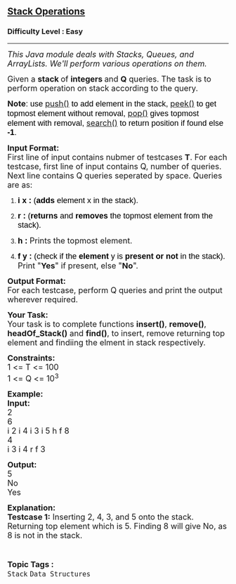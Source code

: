 <h2><a href="https://www.geeksforgeeks.org/problems/stacks-operations/0">Stack Operations</a></h2><h3>Difficulty Level : Easy</h3><hr><div class="problems_problem_content__Xm_eO"><p><em><span style="font-size:18px">This Java module deals with Stacks, Queues, and ArrayLists. We'll perform various operations on them.</span></em></p>

<p><span style="font-size:18px">Given a <strong>stack </strong>of <strong>integers </strong>and <strong>Q</strong> queries. The task is to perform operation on stack according to the query.</span></p>

<p><span style="font-size:18px"><strong>Note</strong><span style="background-color:transparent; color:rgb(0, 0, 0); font-family:arial">: use </span><a href="https://www.geeksforgeeks.org/stack-push-method-in-java/" style="text-decoration:none;"><u>push()</u></a><span style="background-color:transparent; color:rgb(0, 0, 0); font-family:arial"> to add element in the stack, </span><a href="https://www.geeksforgeeks.org/stack-peek-method-in-java/" style="text-decoration:none;"><u>peek()</u></a><span style="background-color:transparent; color:rgb(0, 0, 0); font-family:arial"> to get topmost element without removal, </span><a href="https://www.geeksforgeeks.org/stack-pop-method-in-java/" style="text-decoration:none;"><u>pop()</u></a><span style="background-color:transparent; color:rgb(0, 0, 0); font-family:arial"> gives topmost element with removal, </span><a href="https://www.geeksforgeeks.org/stack-search-method-in-java/" style="text-decoration:none;"><u>search()</u></a><span style="background-color:transparent; color:rgb(0, 0, 0); font-family:arial"> to return position if found else <strong>-1</strong>.</span></span></p>

<p><span style="font-size:18px"><strong>Input Format:</strong><br>
First line of input contains nubmer of testcases <strong>T</strong>. For each testcase, first line of input contains Q, number of queries. Next line contains Q queries seperated by space. Queries are as:</span></p>

<ol>
	<li dir="ltr">
	<p dir="ltr"><span style="font-size:18px"><span style="background-color:transparent; color:rgb(0, 0, 0); font-family:arial"><strong>i x :</strong> (<strong>adds </strong>element x in the stack)</span>.</span></p>
	</li>
	<li dir="ltr">
	<p dir="ltr"><span style="font-size:18px"><span style="background-color:transparent; color:rgb(0, 0, 0); font-family:arial"><strong>r :</strong> (<strong>returns </strong>and <strong>removes </strong>the topmost element from the stack).</span></span></p>
	</li>
	<li dir="ltr">
	<p dir="ltr"><span style="font-size:18px"><span style="background-color:transparent; color:rgb(0, 0, 0); font-family:arial"><strong>h :</strong> </span>Prints the topmost element.</span></p>
	</li>
	<li dir="ltr">
	<p dir="ltr"><span style="font-size:18px"><span style="background-color:transparent; color:rgb(0, 0, 0); font-family:arial"><strong>f y :</strong> (check if the <strong>element </strong>y is <strong>present or not </strong>in the stack).</span> Print "<strong>Yes</strong>" if present, else "<strong>No</strong>".</span></p>
	</li>
</ol>

<p dir="ltr"><span style="font-size:18px"><strong>Output Format:</strong><br>
For each testcase, perform Q queries and print the output wherever required.</span></p>

<p dir="ltr"><span style="font-size:18px"><strong>Your Task:</strong><br>
Your task is to complete functions <strong>insert()</strong>, <strong>remove()</strong>, <strong>headOf_Stack()</strong> and <strong>find()</strong>, to insert, remove returning top element and findiing the elment in stack respectively.</span></p>

<p dir="ltr"><span style="font-size:18px"><strong>Constraints:</strong><br>
1 &lt;= T &lt;= 100<br>
1 &lt;= Q &lt;= 10<sup>3</sup></span></p>

<p dir="ltr"><span style="font-size:18px"><strong>Example:<br>
Input:</strong><br>
2<br>
6<br>
i 2 i 4 i 3 i 5 h f 8<br>
4<br>
i 3 i 4 r f 3</span></p>

<p><span style="font-size:18px"><strong>Output:</strong><br>
5<br>
No<br>
Yes</span></p>

<p><span style="font-size:18px"><strong>Explanation:<br>
Testcase 1:</strong> Inserting 2, 4, 3, and 5 onto the stack. Returning top element which is 5. Finding 8 will give No, as 8 is not in the stack.</span></p>
</div><br><p><span style=font-size:18px><strong>Topic Tags : </strong><br><code>Stack</code>&nbsp;<code>Data Structures</code>&nbsp;